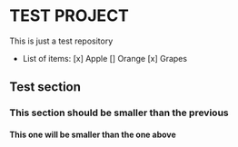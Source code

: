 # TEST PROJECT
This is just a test repository

- List of items:
  [x] Apple
  [] Orange
  [x] Grapes

## Test section

### This section should be smaller than the previous

#### This one will be smaller than the one above

